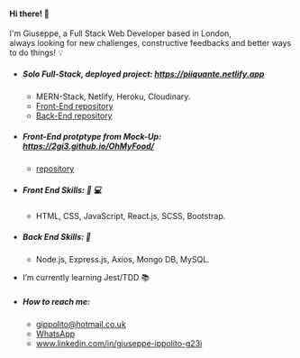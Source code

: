 #### Hi there! 👋

I'm Giuseppe, a Full Stack Web Developer based in London, <br />
 always looking for new challenges, constructive feedbacks and better ways to do things! :bulb:
 
 * ##### Solo Full-Stack, deployed project: https://piiquante.netlify.app
    *  MERN-Stack, Netlify, Heroku, Cloudinary.
    *  [Front-End repository](https://github.com/2gi3/p6-front-react)
    *  [Back-End repository](https://github.com/2gi3/p6-back)
    
* ##### Front-End protptype from Mock-Up:  https://2gi3.github.io/OhMyFood/
    * [repository](https://github.com/2gi3/OhMyFood)

 * ##### Front End Skills: :iphone: :computer:
    *  HTML, CSS, JavaScript, React.js, SCSS, Bootstrap.
              
              
 * ##### Back End Skills: :exploding_head:
    *  Node.js, Express.js, Axios, Mongo DB, MySQL.
    

* I’m currently learning Jest/TDD :books:

* ##### How to reach me:
    *  [gippolito@hotmail.co.uk](gippolito@hotmail.co.uk)
    *  [WhatsApp](https://wa.me/+447795961318)
    *  www.linkedin.com/in/giuseppe-ippolito-g23i
  


<!--
**2gi3/2gi3** is a ✨ _special_ ✨ repository because its `README.md` (this file) appears on your GitHub profile.

Here are some ideas to get you started:

- 🔭 I’m currently working on ...
- 🌱 I’m currently learning ...
- 👯 I’m looking to collaborate on ...
- 🤔 I’m looking for help with ...
- 💬 Ask me about ...
- 📫 How to reach me: ...
- 😄 Pronouns: ...
- ⚡ Fun fact: ...
-->
